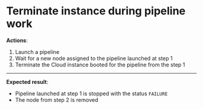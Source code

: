 # Terminate instance during pipeline work

**Actions**:

1. Launch a pipeline
2. Wait for a new node assigned to the pipeline launched at step 1
3. Terminate the Cloud instance booted for the pipeline from the step 1

***

**Expected result**:

- Pipeline launched at step 1 is stopped with the status `FAILURE`
- The node from step 2 is removed
